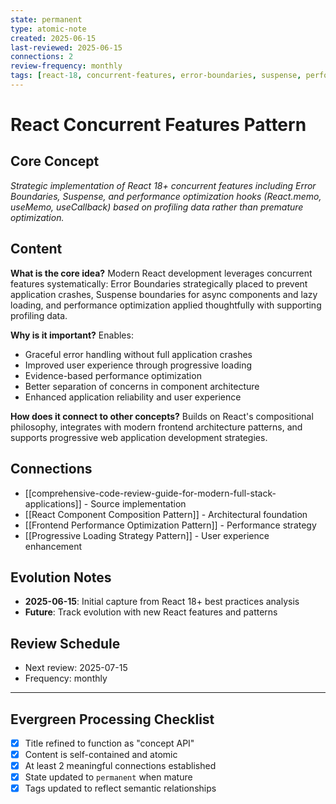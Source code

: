 ```yaml
---
state: permanent
type: atomic-note
created: 2025-06-15
last-reviewed: 2025-06-15
connections: 2
review-frequency: monthly
tags: [react-18, concurrent-features, error-boundaries, suspense, performance]
---
```

# React Concurrent Features Pattern

## Core Concept

*Strategic implementation of React 18+ concurrent features including Error Boundaries, Suspense, and performance optimization hooks (React.memo, useMemo, useCallback) based on profiling data rather than premature optimization.*

## Content

**What is the core idea?**
Modern React development leverages concurrent features systematically: Error Boundaries strategically placed to prevent application crashes, Suspense boundaries for async components and lazy loading, and performance optimization applied thoughtfully with supporting profiling data.

**Why is it important?**
Enables:
- Graceful error handling without full application crashes
- Improved user experience through progressive loading
- Evidence-based performance optimization
- Better separation of concerns in component architecture
- Enhanced application reliability and user experience

**How does it connect to other concepts?**
Builds on React's compositional philosophy, integrates with modern frontend architecture patterns, and supports progressive web application development strategies.

## Connections

- [[comprehensive-code-review-guide-for-modern-full-stack-applications]] - Source implementation
- [[React Component Composition Pattern]] - Architectural foundation
- [[Frontend Performance Optimization Pattern]] - Performance strategy
- [[Progressive Loading Strategy Pattern]] - User experience enhancement

## Evolution Notes

- **2025-06-15**: Initial capture from React 18+ best practices analysis
- **Future**: Track evolution with new React features and patterns

## Review Schedule

- Next review: 2025-07-15
- Frequency: monthly

---

## Evergreen Processing Checklist

- [x] Title refined to function as "concept API"
- [x] Content is self-contained and atomic
- [x] At least 2 meaningful connections established
- [x] State updated to `permanent` when mature
- [x] Tags updated to reflect semantic relationships